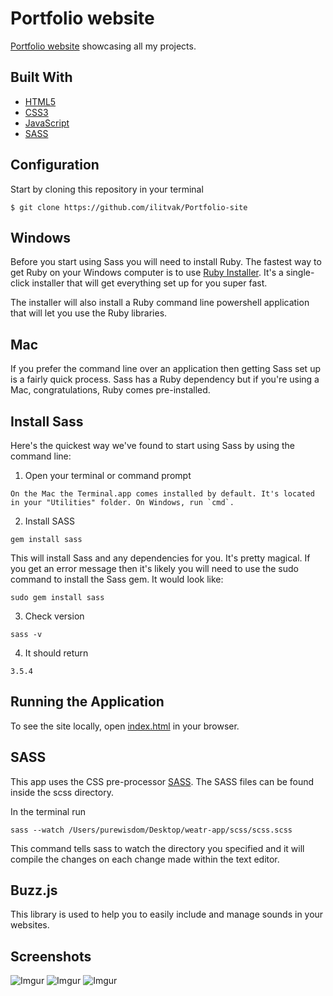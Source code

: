 Portfolio website
===========

[Portfolio website](https://) showcasing all my projects. 

Built With
----------

* [HTML5](https://developer.mozilla.org/en-US/docs/Web/Guide/HTML/HTML5)
* [CSS3](https://developer.mozilla.org/en-US/docs/Web/CSS/CSS3)
* [JavaScript](http://javascript.com)
* [SASS](http://sass-lang.com/)

Configuration
-------------

Start by cloning this repository in your terminal
```
$ git clone https://github.com/ilitvak/Portfolio-site
```

Windows
---

Before you start using Sass you will need to install Ruby. The fastest way to get Ruby on your Windows computer is to use [Ruby Installer](https://rubyinstaller.org/). It's a single-click installer that will get everything set up for you super fast.

The installer will also install a Ruby command line powershell application that will let you use the Ruby libraries.

Mac
---

If you prefer the command line over an application then getting Sass set up is a fairly quick process. Sass has a Ruby dependency but if you're using a Mac, congratulations, Ruby comes pre-installed.

Install Sass
---
Here's the quickest way we've found to start using Sass by using the command line:

1. Open your terminal or command prompt

```
On the Mac the Terminal.app comes installed by default. It's located in your "Utilities" folder. On Windows, run `cmd`.
```

2. Install SASS
```
gem install sass
```

This will install Sass and any dependencies for you. It's pretty magical. If you get an error message then it's likely you will need to use the sudo command to install the Sass gem. It would look like:

```
sudo gem install sass
```

3. Check version

```
sass -v
```

4. It should return

```
3.5.4
```



Running the Application
-----------------------

To see the site locally, open [index.html](https://github.com/ilitvak/Portfolio-site) in your browser.



SASS
-----------
This app uses the CSS pre-processor [SASS](http://sass-lang.com/). The SASS files can be found inside the scss directory. 

In the terminal run

```
sass --watch /Users/purewisdom/Desktop/weatr-app/scss/scss.scss
```

This command tells sass to watch the directory you specified and it will compile the changes on each change made within the text editor.

Buzz.js
-----------
This library is used to help you to easily include and manage sounds in your websites.


Screenshots
-----------

![Imgur](https://i.imgur.com/eZHaUlA.png)
![Imgur](https://i.imgur.com/RkuP8Od.png)
![Imgur](https://i.imgur.com/DMEkRIn.png)

